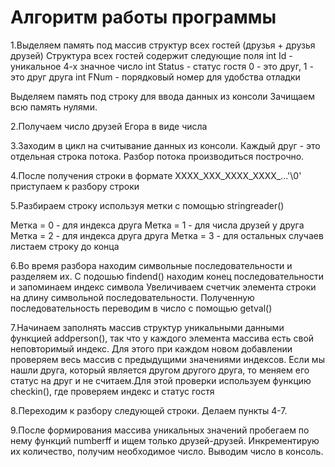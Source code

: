 # Алгоритм работы программы

1.Выделяем память под массив структур всех гостей (друзья + друзья друзей)
  Структура всех гостей содержит следующие поля
  int Id - уникальное 4-х значное число
  int Status -  статус гостя 0 - это друг, 1 - это друг друга
  int FNum - порядковый номер для удобства отладки

  Выделяем память под строку для ввода данных из консоли
  Зачищаем всю память нулями.

2.Получаем число друзей Егора в виде числа

3.Заходим в цикл на считывание данных из консоли.
  Каждый друг - это отдельная строка потока. 
  Разбор потока производиться построчно.

4.После получения строки в формате ХХХХ_ХХХ_ХХХХ_ХХХХ_...'\0' 
приступаем к разбору строки

5.Разбираем строку используя метки с помощью stringreader()

Метка = 0 - для индекса друга
Метка = 1 - для числа друзей у друга
Метка = 2 - для индекса друга друга
Метка = 3 - для остальных случаев листаем строку до конца

6.Во время разбора находим символьные последовательности и разделяем их.
С подошью findend() находим конец последовательности и запоминаем индекс символа
Увеличиваем счетчик элемента строки на длину символьной последовательности.
Полученную последовательность переводим в число с помощью getval()

7.Начинаем заполнять массив структур уникальными данными
функцией addperson(), так что у каждого элемента массива есть свой неповторимый
индекс. Для этого при каждом новом добавлении проверяем весь массив с предыдущими
значениями индексов. Если мы нашли друга, который является другом другого друга,
то меняем его статус на друг и не считаем.Для этой проверки используем функцию checkin(),
где проверяем индекс и статус гостя

8.Переходим к разбору следующей строки. Делаем пункты 4-7.

9.После формирования массива уникальных значений пробегаем по нему функций
numberff и ищем только друзей-друзей. 
Инкрементирую их количество, получим необходимое число. Выводим число в консоль.
